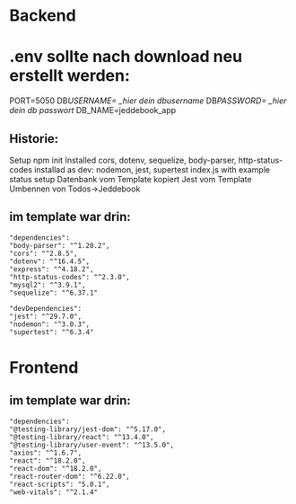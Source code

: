 # Backend

# .env sollte nach download neu erstellt werden:

PORT=5050
DB*USERNAME= \_hier dein dbusername*
DB*PASSWORD= \_hier dein db passwort*
DB_NAME=jeddebook_app

## Historie:

Setup npm init
Installed cors, dotenv, sequelize, body-parser, http-status-codes
installad as dev: nodemon, jest, supertest
index.js with example status setup
Datenbank vom Template kopiert
Jest vom Template
Umbennen von Todos->Jeddebook

## im template war drin:

```
"dependencies":
"body-parser": "^1.20.2",
"cors": "^2.8.5",
"dotenv": "^16.4.5",
"express": "^4.18.2",
"http-status-codes": "^2.3.0",
"mysql2": "^3.9.1",
"sequelize": "^6.37.1"

"devDependencies":
"jest": "^29.7.0",
"nodemon": "^3.0.3",
"supertest": "^6.3.4"
```

# Frontend

## im template war drin:

```
"dependencies":
"@testing-library/jest-dom": "^5.17.0",
"@testing-library/react": "^13.4.0",
"@testing-library/user-event": "^13.5.0",
"axios": "^1.6.7",
"react": "^18.2.0",
"react-dom": "^18.2.0",
"react-router-dom": "^6.22.0",
"react-scripts": "5.0.1",
"web-vitals": "^2.1.4"
```
